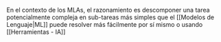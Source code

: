 En el contexto de los MLAs, el razonamiento es descomponer una tarea potencialmente compleja en sub-tareas más simples que el [[Modelos de Lenguaje|ML]] puede resolver más fácilmente por sí mismo o usando [[Herramientas - IA]]